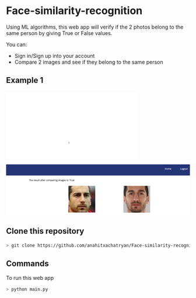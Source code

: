 # Face-similarity-recognition
Using ML algorithms, this web app will verify if the 2 photos belong to the same person by giving True or False values.

You can:
* Sign in/Sign up into your account
* Compare 2 images and see if they belong to the same person


## Example 1
<img src="website/static/images/DEMO.gif"/>

![Example](website/static/images/example1.png)


## Clone this repository

```bash
> git clone https://github.com/anahitxachatryan/Face-similarity-recognition.git
```

## Commands

To run this web app

```bash
> python main.py
```


